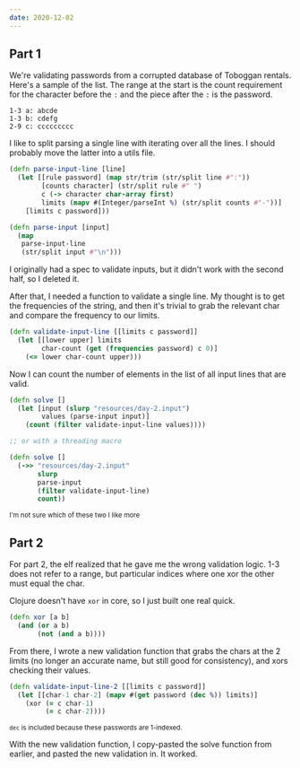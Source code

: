 ```yaml
---
date: 2020-12-02
---
```


## Part 1

We're validating passwords from a corrupted database of Toboggan rentals. Here's
a sample of the list. The range at the start is the count requirement for the
character before the `:` and the piece after the `:` is the password.

```
1-3 a: abcde
1-3 b: cdefg
2-9 c: ccccccccc
```

I like to split parsing a single line with iterating over all the lines.  I
should probably move the latter into a utils file.

```clojure
(defn parse-input-line [line]
  (let [[rule password] (map str/trim (str/split line #":"))
        [counts character] (str/split rule #" ")
        c (-> character char-array first)
        limits (mapv #(Integer/parseInt %) (str/split counts #"-"))]
    [limits c password]))

(defn parse-input [input]
  (map
   parse-input-line
   (str/split input #"\n")))
```

I originally had a spec to validate inputs, but it didn't work with the second
half, so I deleted it.

After that, I needed a function to validate a single line. My thought is to get
the frequencies of the string, and then it's trivial to grab the relevant char
and compare the frequency to our limits.

```clojure
(defn validate-input-line [[limits c password]]
  (let [[lower upper] limits
        char-count (get (frequencies password) c 0)]
    (<= lower char-count upper)))
```

Now I can count the number of elements in the list of all input lines that are valid.

```clojure
(defn solve []
  (let [input (slurp "resources/day-2.input")
        values (parse-input input)]
    (count (filter validate-input-line values))))

;; or with a threading macro

(defn solve []
  (->> "resources/day-2.input"
       slurp
       parse-input
       (filter validate-input-line)
       count))
```

<small>I'm not sure which of these two I like more</small>

## Part 2

For part 2, the elf realized that he gave me the wrong validation logic.  1-3
does not refer to a range, but particular indices where one xor the other must
equal the char.

Clojure doesn't have `xor` in core, so I just built one real quick.

```clojure
(defn xor [a b]
  (and (or a b)
       (not (and a b))))
```

From there, I wrote a new validation function that grabs the chars at the 2
limits (no longer an accurate name, but still good for consistency), and xors
checking their values.

```clojure
(defn validate-input-line-2 [[limits c password]]
  (let [[char-1 char-2] (mapv #(get password (dec %)) limits)]
    (xor (= c char-1)
         (= c char-2))))
```

<small>`dec` is included because these passwords are 1-indexed.</small>

With the new validation function, I copy-pasted the solve function from earlier,
and pasted the new validation in.  It worked.
